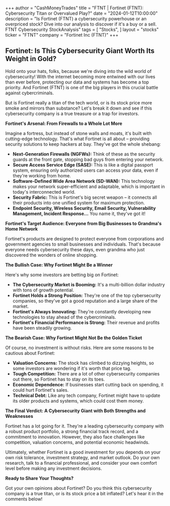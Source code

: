 +++
author = "CashMoneyTrades"
title = "FTNT |  Fortinet (FTNT): Cybersecurity Titan or Overvalued Play?"
date = "2024-01-12T10:00:00"
description = "Is Fortinet (FTNT) a cybersecurity powerhouse or an overpriced stock? Dive into our analysis to discover if it's a buy or a sell. FTNT Cybersecurity StockAnalysis"
tags = [
"Stocks",
]
layout = "stocks"
ticker = "FTNT"
company = "Fortinet Inc (FTNT)"
+++
        


## Fortinet: Is This Cybersecurity Giant Worth Its Weight in Gold?

Hold onto your hats, folks, because we're diving into the wild world of cybersecurity!  With the internet becoming more entwined with our lives than ever before, protecting our data and systems has become a top priority.  And Fortinet (FTNT) is one of the big players in this crucial battle against cybercriminals. 

But is Fortinet really a titan of the tech world, or is its stock price more smoke and mirrors than substance?  Let's break it down and see if this cybersecurity company is a true treasure or a trap for investors.

**Fortinet's Arsenal:  From Firewalls to a Whole Lot More**

Imagine a fortress, but instead of stone walls and moats, it's built with cutting-edge technology.  That's what Fortinet is all about – providing security solutions to keep hackers at bay.  They've got the whole shebang:

* **Next-Generation Firewalls (NGFWs):** Think of these as the security guards at the front gate, stopping bad guys from entering your network.
* **Secure Access Service Edge (SASE):** This is like a digital passport system, ensuring only authorized users can access your data, even if they're working from home. 
* **Software-Defined Wide Area Network (SD-WAN):**  This technology makes your network super-efficient and adaptable, which is important in today's interconnected world. 
* **Security Fabric:**  This is Fortinet's big secret weapon – it connects all their products into one unified system for maximum protection. 
* **Endpoint Security, Wireless Security, Email Security, Vulnerability Management, Incident Response...**  You name it, they've got it! 

**Fortinet's Target Audience: Everyone from Big Businesses to Grandma's Home Network**

Fortinet's products are designed to protect everyone from corporations and government agencies to small businesses and individuals.  That's because everyone needs cybersecurity these days, even grandma who just discovered the wonders of online shopping. 

**The Bullish Case: Why Fortinet Might Be a Winner**

Here's why some investors are betting big on Fortinet:

* **The Cybersecurity Market is Booming:** It's a multi-billion dollar industry with tons of growth potential.  
* **Fortinet Holds a Strong Position:** They're one of the top cybersecurity companies, so they've got a good reputation and a large share of the market.
* **Fortinet's Always Innovating:** They're constantly developing new technologies to stay ahead of the cybercriminals.
* **Fortinet's Financial Performance is Strong:** Their revenue and profits have been steadily growing. 

**The Bearish Case: Why Fortinet Might Not Be the Golden Ticket**

Of course, no investment is without risks.  Here are some reasons to be cautious about Fortinet:

* **Valuation Concerns:**  The stock has climbed to dizzying heights, so some investors are wondering if it's worth that price tag.
* **Tough Competition:**  There are a lot of other cybersecurity companies out there, so Fortinet has to stay on its toes.
* **Economic Dependence:** If businesses start cutting back on spending, it could hurt Fortinet's sales. 
* **Technical Debt:**  Like any tech company, Fortinet might have to update its older products and systems, which could cost them money. 

**The Final Verdict:  A Cybersecurity Giant with Both Strengths and Weaknesses**

Fortinet has a lot going for it.  They're a leading cybersecurity company with a robust product portfolio, a strong financial track record, and a commitment to innovation.  However, they also face challenges like competition, valuation concerns, and potential economic headwinds. 

Ultimately, whether Fortinet is a good investment for you depends on your own risk tolerance, investment strategy, and market outlook.   Do your own research, talk to a financial professional, and consider your own comfort level before making any investment decisions.

**Ready to Share Your Thoughts?** 

Got your own opinions about Fortinet?  Do you think this cybersecurity company is a true titan, or is its stock price a bit inflated?  Let's hear it in the comments below! 

        